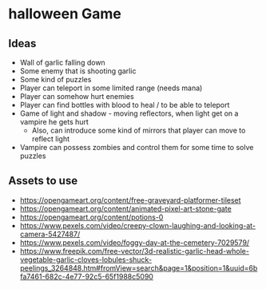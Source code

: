 # halloween Game

## Ideas

- Wall of garlic falling down
- Some enemy that is shooting garlic
- Some kind of puzzles
- Player can teleport in some limited range (needs mana)
- Player can somehow hurt enemies
- Player can find bottles with blood to heal / to be able to teleport
- Game of light and shadow - moving reflectors, when light get on a vampire he gets hurt
  - Also, can introduce some kind of mirrors that player can move to reflect light
- Vampire can possess zombies and control them for some time to solve puzzles

## Assets to use

- https://opengameart.org/content/free-graveyard-platformer-tileset
- https://opengameart.org/content/animated-pixel-art-stone-gate
- https://opengameart.org/content/potions-0
- https://www.pexels.com/video/creepy-clown-laughing-and-looking-at-camera-5427487/
- https://www.pexels.com/video/foggy-day-at-the-cemetery-7029579/
- https://www.freepik.com/free-vector/3d-realistic-garlic-head-whole-vegetable-garlic-cloves-lobules-shuck-peelings_3264848.htm#fromView=search&page=1&position=1&uuid=6bfa7461-682c-4e77-92c5-65f1988c5090